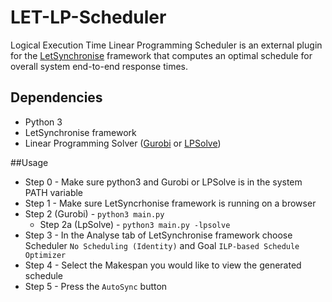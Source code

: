 # LET-LP-Scheduler
Logical Execution Time Linear Programming Scheduler is an external plugin for the [LetSynchronise](https://github.com/eyip002/LetSynchronise) framework that computes an optimal schedule for overall system end-to-end response times.  

## Dependencies
* Python 3
* LetSynchronise framework
* Linear Programming Solver ([Gurobi](https://www.gurobi.com/) or [LPSolve](https://lpsolve.sourceforge.net/5.5/))


##Usage
* Step 0 - Make sure python3 and Gurobi or LPSolve is in the system PATH variable
* Step 1 - Make sure LetSyncrhonise framework is running on a browser
* Step 2 (Gurobi) - `python3 main.py` 
  * Step 2a (LpSolve) - `python3 main.py -lpsolve` 
* Step 3 - In the Analyse tab of LetSynchronise framework choose Scheduler `No Scheduling (Identity)` and Goal `ILP-based Schedule Optimizer`
* Step 4 - Select the Makespan you would like to view the generated schedule
* Step 5 - Press the `AutoSync` button
